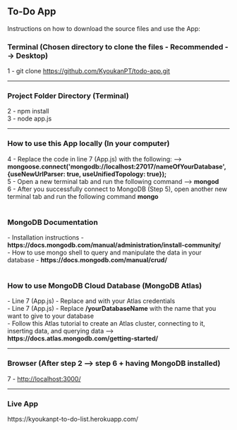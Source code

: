 <h2>To-Do App</h2>

<p>Instructions on how to download the source files and use the App: </p>

<h3>Terminal (Chosen directory to clone the files - Recommended --> Desktop)</h3>

1 - git clone https://github.com/KyoukanPT/todo-app.git

<hr>

<h3>Project Folder Directory (Terminal)</h3>

2 - npm install<br>
3 - node app.js

<hr>

<h3>How to use this App locally (In your computer)</h3>
4 - Replace the code in line 7 (App.js) with the following: --> <strong>mongoose.connect('mongodb://localhost:27017/nameOfYourDatabase', {useNewUrlParser: true, useUnifiedTopology: true});<br></strong>
5 - Open a new terminal tab and run the following command --> <strong>mongod</strong><br>
6 - After you successfully connect to MongoDB (Step 5), open another new terminal tab and run the following command <strong>mongo</strong><br><br>

<h3>MongoDB Documentation</h3>
- Installation instructions - <strong> https://docs.mongodb.com/manual/administration/install-community/ </strong> <br>
- How to use mongo shell to query and manipulate the data in your database - <strong>https://docs.mongodb.com/manual/crud/</strong><br><br>

<h3>How to use MongoDB Cloud Database (MongoDB Atlas)</h3>
- Line 7 (App.js) - Replace <strong><ADMIN></strong> and <strong><PASSWORD></strong> with your Atlas credentials <br>
- Line 7 (App.js) - Replace <strong>/yourDatabaseName</strong> with the name that you want to give to your database <br>
- Follow this Atlas tutorial to create an Atlas cluster, connecting to it, inserting data, and querying data --> <strong>https://docs.atlas.mongodb.com/getting-started/</strong> <br>

<hr>

<h3>Browser (After step 2 --> step 6 + having MongoDB installed)</h3>
7 - <a href="http://localhost:3000/">http://localhost:3000/</a>

<hr>

<h3>Live App</h3>
https://kyoukanpt-to-do-list.herokuapp.com/
